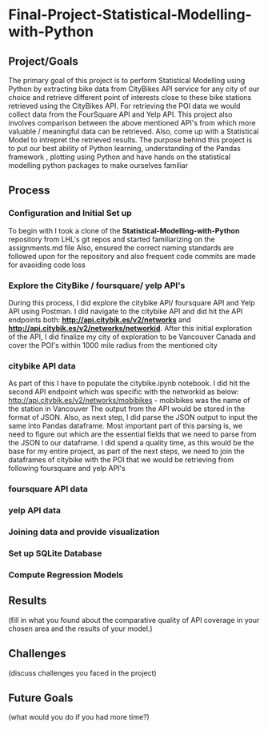 # Final-Project-Statistical-Modelling-with-Python

## Project/Goals
The primary goal of this project is to perform Statistical Modelling using Python by extracting bike data from CityBikes API service for any city of our choice and retrieve different point of interests close to these bike stations retrieved using the CityBikes API. For retrieving the POI data we would collect data from the FourSquare API and Yelp API. This project also involves comparison between the above mentioned API's from which more valuable / meaningful data can be retrieved. Also, come up with a Statistical Model to intrepret the retrieved results. The purpose behind this project is to put our best ability of Python learning, understanding of the Pandas framework , plotting using Python and have hands on the statistical modelling python packages to make ourselves familiar

## Process

### Configuration and Initial Set up
To begin with I took a clone of the **Statistical-Modelling-with-Python** repository from LHL's git repos and started familiarizing on the assignments.md file
Also, ensured the correct naming standards are followed upon for the repository and also frequent code commits are made for avaoiding code loss


### Explore the CityBike / foursquare/ yelp API's
During this process, I did explore the citybike API/ foursquare API and Yelp API using Postman. I did navigate to the citybike API and did hit the API endpoints both:
**http://api.citybik.es/v2/networks** and **http://api.citybik.es/v2/networks/networkid**.
After this initial exploration of the API, I did finalize my city of exploration to be Vancouver Canada and cover the POI's within 1000 mile radius from the mentioned city

### citybike API data 
As part of this I have to populate the citybike.ipynb notebook. I did hit the second API endpoint which was specific with the networkid as below:
http://api.citybik.es/v2/networks/mobibikes - mobibikes was the name of the station in Vancouver
The output from the API would be stored in the format of JSON.
Also, as next step, I did parse the JSON output to input the same into Pandas dataframe. Most important part of this parsing is, we need to figure out which are the essential fields that we need to parse
from the JSON to our dataframe. I did spend a quality time, as this would be the base for my entire project, as part of the next steps, we need to join the dataframes of citybike with the POI that we would
be retrieving from following foursquare and yelp API's

### foursquare API data

### yelp API data

### Joining data and provide visualization

### Set up SQLite Database

### Compute Regression Models

## Results
(fill in what you found about the comparative quality of API coverage in your chosen area and the results of your model.)

## Challenges 
(discuss challenges you faced in the project)

## Future Goals
(what would you do if you had more time?)
